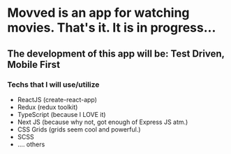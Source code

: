<h1>Movved is an app for watching movies. That's it. It is in progress...</h1>

<h2>The development of this app will be: Test Driven, Mobile First</h2>

<h3>Techs that I will use/utilize</h3>

- ReactJS (create-react-app)
- Redux (redux toolkit)
- TypeScript (because I LOVE it)
- Next JS (because why not, got enough of Express JS atm.)
- CSS Grids (grids seem cool and powerful.)
- SCSS
- .... others